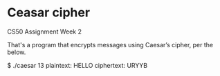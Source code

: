 # Ceasar cipher

CS50 Assignment Week 2

That's a program that encrypts messages using Caesar’s cipher, per the below.

$ ./caesar 13
plaintext:  HELLO
ciphertext: URYYB
